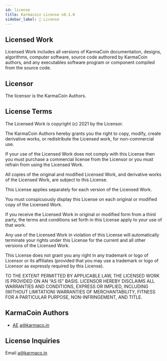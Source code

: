 ```yaml
---
id: license
title: Karmacoin License v0.1.0
sidebar_label: 📜 License
---
```


## Licensed Work
Licensed Work includes all versions of KarmaCoin documentation, designs, algorithms, computer software, source code authored by KarmaCoin authors, and any executables software program or component compiled from the source code.

## Licensor
The licensor is the KarmaCoin Authors.

## License Terms
The Licensed Work is copyright (c) 2021 by the Licensor.

The KarmaCoin Authors hereby grants you the right to copy, modify, create derivative works, or redistribute the Licensed work, for non-commercial use.

If your use of the Licensed Work does not comply with this License then you must purchase a commercial license from the Licensor or you must refrain from using the Licensed Work.

All copies of the original and modified Licensed Work, and derivative works of the Licensed Work, are subject to this License.

This License applies separately for each version of the Licensed Work.

You must conspicuously display this License on each original or modified copy of the Licensed Work.

If you receive the Licensed Work in original or modified form from a third party, the terms and conditions set forth in this License apply to your use of that work.

Any use of the Licensed Work in violation of this License will automatically terminate your rights under this License for the current and all other versions of the Licensed Work.

This License does not grant you any right in any trademark or logo of Licensor or its affiliates (provided that you may use a trademark or logo of Licensor as expressly required by this License).

TO THE EXTENT PERMITTED BY APPLICABLE LAW, THE LICENSED WORK IS PROVIDED ON AN “AS IS” BASIS. LICENSOR HEREBY DISCLAIMS ALL WARRANTIES AND CONDITIONS, EXPRESS OR IMPLIED, INCLUDING (WITHOUT LIMITATION) WARRANTIES OF MERCHANTABILITY, FITNESS FOR A PARTICULAR PURPOSE, NON-INFRINGEMENT, AND TITLE.

## KarmaCoin Authors
- [AE](https://github.com) <a@karmaco.in>

## License Inquiries
Email a@karmaco.in
